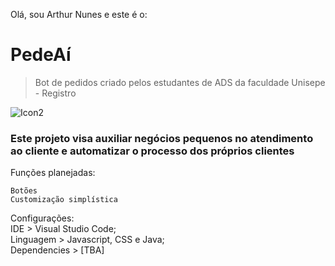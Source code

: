 Olá, sou Arthur Nunes e este é o:
# PedeAí
> Bot de pedidos criado pelos estudantes de ADS da faculdade Unisepe - Registro

![Icon2](https://github.com/user-attachments/assets/b8545296-a350-4737-8138-1febf78076ce)


### Este projeto visa auxiliar negócios pequenos no atendimento ao cliente e automatizar o processo dos próprios clientes

Funções planejadas:
```
Botões
Customização simplística
```
Configurações:  
IDE > Visual Studio Code;  
Linguagem > Javascript, CSS e Java;  
Dependencies > [TBA]  
